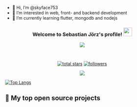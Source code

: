 - 👋 Hi, I’m @skyface753
- 👀 I’m interested in web, front- and backend development
- 🌱 I’m currently learning flutter, mongodb and nodejs

<h3 align="center">
  Welcome to Sebastian Jörz's profile!
  <img src="https://media.giphy.com/media/hvRJCLFzcasrR4ia7z/giphy.gif" width="28">
</h3>


<p align="center">
  <a href="https://github.com/DenverCoder1/readme-typing-svg"><img src="https://readme-typing-svg.herokuapp.com/?lines=Leisure+full+stack+developer;Developer+of+SkyManager;Flutter%2C+NodeJS%2C+Java+etc.&center=true&width=440&height=45&color=f75c7e&vCenter=true&size=22"></a>
</p>

<br/>

<!-- Social badges section -->
<p align="center">
  <a href="https://github.com/skyface753?tab=repositories&sort=stargazers">
    <img alt="total stars" title="Total stars on GitHub" src="https://custom-icon-badges.herokuapp.com/badge/dynamic/json?logo=star&color=55960c&labelColor=488207&label=Stars&style=for-the-badge&query=%24.stars&url=https://api.github-star-counter.workers.dev/user/skyface753"/></a>
  <a href="https://github.com/skyface753?tab=followers">
    <img alt="followers" title="Follow me on Github" src="https://custom-icon-badges.herokuapp.com/github/followers/skyface753?color=236ad3&labelColor=1155ba&style=for-the-badge&logo=person-add&label=Follow&logoColor=white"/></a>
</p>

<p align="center" >
<a href="https://github.com/anuraghazra/github-readme-stats"> 
    <img  src="https://github-readme-stats.vercel.app/api?username=skyface753&&show_icons=true&theme=radical"/>
  </a>
</p>

[![Top Langs](https://github-readme-stats.vercel.app/api/top-langs/?username=skyface753&layout=compact)](https://github.com/anuraghazra/github-readme-stats)


## 📘 My top open source projects

<!---
skyface753/skyface753 is a ✨ special ✨ repository because its `README.md` (this file) appears on your GitHub profile.
You can click the Preview link to take a look at your changes.
--->
